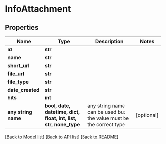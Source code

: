 # InfoAttachment


## Properties
Name | Type | Description | Notes
------------ | ------------- | ------------- | -------------
**id** | **str** |  | 
**name** | **str** |  | 
**short_url** | **str** |  | 
**file_url** | **str** |  | 
**file_type** | **str** |  | 
**date_created** | **str** |  | 
**hits** | **int** |  | 
**any string name** | **bool, date, datetime, dict, float, int, list, str, none_type** | any string name can be used but the value must be the correct type | [optional]

[[Back to Model list]](../../README.md#models) [[Back to API list]](../../README.md#available-methods) [[Back to README]](../../README.md)


